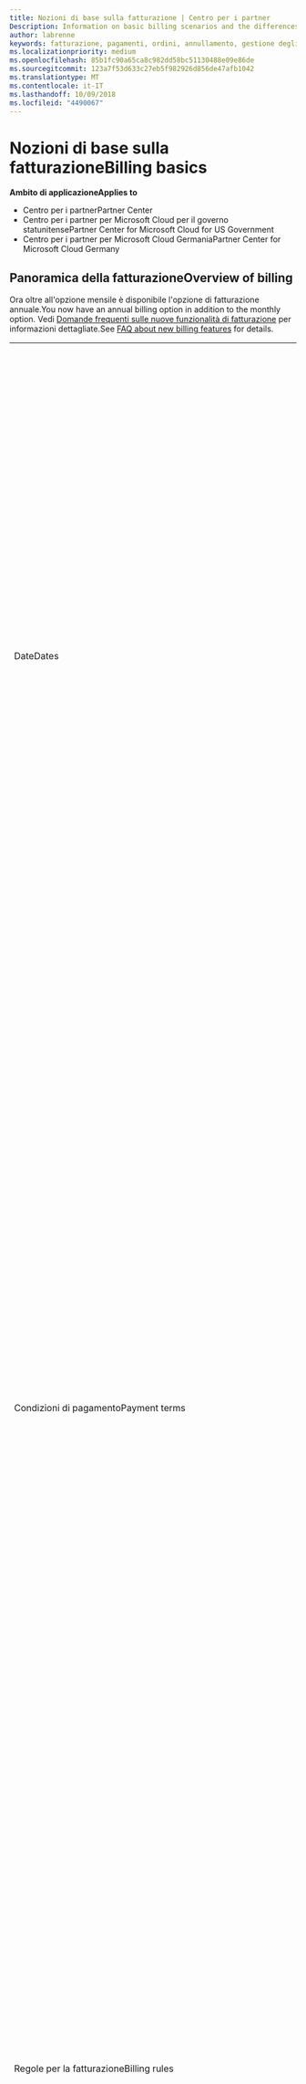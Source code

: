```yaml
---
title: Nozioni di base sulla fatturazione | Centro per i partner
Description: Information on basic billing scenarios and the differences between license-based and usage-based billing
author: labrenne
keywords: fatturazione, pagamenti, ordini, annullamento, gestione degli ordini, insolvenza, frode, utilizzo improprio, imposta, esenzioni fiscali, file di riconciliazione, file riconciliazione
ms.localizationpriority: medium
ms.openlocfilehash: 85b1fc90a65ca8c982dd58bc51130488e09e86de
ms.sourcegitcommit: 123a7f53d633c27eb5f982926d856de47afb1042
ms.translationtype: MT
ms.contentlocale: it-IT
ms.lasthandoff: 10/09/2018
ms.locfileid: "4490067"
---
```

# <a name="billing-basics"></a><span data-ttu-id="95d2a-103">Nozioni di base sulla fatturazione</span><span class="sxs-lookup"><span data-stu-id="95d2a-103">Billing basics</span></span>

**<span data-ttu-id="95d2a-104">Ambito di applicazione</span><span class="sxs-lookup"><span data-stu-id="95d2a-104">Applies to</span></span>**

-  <span data-ttu-id="95d2a-105">Centro per i partner</span><span class="sxs-lookup"><span data-stu-id="95d2a-105">Partner Center</span></span>
-  <span data-ttu-id="95d2a-106">Centro per i partner per Microsoft Cloud per il governo statunitense</span><span class="sxs-lookup"><span data-stu-id="95d2a-106">Partner Center for Microsoft Cloud for US Government</span></span>
-  <span data-ttu-id="95d2a-107">Centro per i partner per Microsoft Cloud Germania</span><span class="sxs-lookup"><span data-stu-id="95d2a-107">Partner Center for Microsoft Cloud Germany</span></span>

## <a name="overview-of-billing"></a><span data-ttu-id="95d2a-108">Panoramica della fatturazione</span><span class="sxs-lookup"><span data-stu-id="95d2a-108">Overview of billing</span></span>
<span data-ttu-id="95d2a-109">Ora oltre all'opzione mensile è disponibile l'opzione di fatturazione annuale.</span><span class="sxs-lookup"><span data-stu-id="95d2a-109">You now have an annual billing option in addition to the monthly option.</span></span> <span data-ttu-id="95d2a-110">Vedi [Domande frequenti sulle nuove funzionalità di fatturazione](faq-about-new-billing-features.md) per informazioni dettagliate.</span><span class="sxs-lookup"><span data-stu-id="95d2a-110">See [FAQ about new billing features](faq-about-new-billing-features.md) for details.</span></span>

<table>
<colgroup>
<col width="50%" />
<col width="50%" />
</colgroup>
<tbody>
<tr class="odd">
<td><span data-ttu-id="95d2a-111">Date</span><span class="sxs-lookup"><span data-stu-id="95d2a-111">Dates</span></span></td>
<td><ul>
<li><span data-ttu-id="95d2a-112">La data di fatturazione mensile è il giorno del mese selezionato durante la registrazione.</span><span class="sxs-lookup"><span data-stu-id="95d2a-112">Your monthly billing date is the day of the month you selected during enrollment.</span></span> <span data-ttu-id="95d2a-113">Microsoft invierà un'e-mail di conferma che include la data di fatturazione.</span><span class="sxs-lookup"><span data-stu-id="95d2a-113">Microsoft will send a confirmation email that includes your billing date.</span></span></li>
<li><span data-ttu-id="95d2a-114">I listini prezzi sono disponibili con un (1) mese di anticipo, dato che vengono aggiornati mensilmente.</span><span class="sxs-lookup"><span data-stu-id="95d2a-114">You can find price lists one (1) month in advance, as they're updated monthly.</span></span> <span data-ttu-id="95d2a-115">I prezzi in base alle licenze sono garantiti per l'intera durata dell'abbonamento, in genere 12 mesi dalla data di acquisto.</span><span class="sxs-lookup"><span data-stu-id="95d2a-115">License-based prices are guaranteed for the term of the subscription, usually 12 months from the purchase date.</span></span> <span data-ttu-id="95d2a-116">I prezzi in base all'uso possono variare di mese in mese.</span><span class="sxs-lookup"><span data-stu-id="95d2a-116">Usage-based prices can change on a monthly basis.</span></span> <span data-ttu-id="95d2a-117">Per qualsiasi variazione dei prezzi verrà fornito un preavviso di 30 giorni tramite la pubblicazione del listino prezzi per i partner.</span><span class="sxs-lookup"><span data-stu-id="95d2a-117">We will provide 30 days’ notice for any price change through the publication of our Partner Price List.</span></span></li>
</ul></td>
</tr>
<tr class="even">
<td><span data-ttu-id="95d2a-118">Condizioni di pagamento</span><span class="sxs-lookup"><span data-stu-id="95d2a-118">Payment terms</span></span></td>
<td><ul>
<li><span data-ttu-id="95d2a-119">Le condizioni di pagamento sono a 60 giorni dalla data della fattura.</span><span class="sxs-lookup"><span data-stu-id="95d2a-119">Payment terms - net 60 days.</span></span></li>
<li><span data-ttu-id="95d2a-120">I pagamenti devono essere effettuati entro la data di scadenza della fattura (60 giorni dopo la data di fatturazione) o l'account sarà considerato insolvente.</span><span class="sxs-lookup"><span data-stu-id="95d2a-120">Payments must be made by the invoice due date (60 days after the billing date), or the account will be delinquent.</span></span></li>
<li><span data-ttu-id="95d2a-121">Gli account insolventi sono soggetti alla sospensione e/o all'esclusione dal programma Cloud Solution Provider.</span><span class="sxs-lookup"><span data-stu-id="95d2a-121">Delinquent accounts are subject to suspension and/or termination from the Cloud Solution Provider program.</span></span> <span data-ttu-id="95d2a-122">Gli account sospesi non possono creare un nuovo cliente o un ordine, richiedere una relazione come rivenditore, aumentare o diminuire le quantità di sottoscrizioni, ordinare sottoscrizioni aggiuntive, convertire una sottoscrizione o eseguirne la transizione e saranno limitati alla gestione dei clienti, delle sottoscrizioni e delle risorse esistenti fino alla riattivazione dell'account.</span><span class="sxs-lookup"><span data-stu-id="95d2a-122">Suspended accounts can't create a new customer or order, request a reseller relationship, increase or decrease quantities of subscriptions, order add-on subscriptions, convert or transition a subscription and will be limited to managing existing customers, subscriptions and resources until the account is brought current.</span></span> <span data-ttu-id="95d2a-123">I partner possono ottenere di nuovo l'accesso alle funzionalità complete per gli account sospesi quando saldano le fatture arretrate.</span><span class="sxs-lookup"><span data-stu-id="95d2a-123">Partners can regain full functionality of their suspended accounts when they pay their outstanding bills.</span></span></li>
</ul></td>
</tr>
<tr class="odd">
<td><span data-ttu-id="95d2a-124">Regole per la fatturazione</span><span class="sxs-lookup"><span data-stu-id="95d2a-124">Billing rules</span></span></td>
<td><ul>
<li><span data-ttu-id="95d2a-125">Riceverai una fattura al mese per il programma CSP.</span><span class="sxs-lookup"><span data-stu-id="95d2a-125">You will receive one invoice each month for the CSP program.</span></span></li>
<li><span data-ttu-id="95d2a-126">La fatturazione delle sottoscrizioni in base alle licenze avviene in base alle licenze acquistate e non alle licenze usate.</span><span class="sxs-lookup"><span data-stu-id="95d2a-126">License-based subscriptions are billed based on licenses purchased, not licenses used.</span></span></li>
<li><span data-ttu-id="95d2a-127">Le sottoscrizioni di Azure (in base all'uso) vengono fatturate in base a tariffe a consumo.</span><span class="sxs-lookup"><span data-stu-id="95d2a-127">Azure (usage-based subscriptions) are billed according to metered rates, based on consumption.</span></span></li>
<li><span data-ttu-id="95d2a-128">Il prezzo è garantito per l'intera durata della sottoscrizione.</span><span class="sxs-lookup"><span data-stu-id="95d2a-128">Price is guaranteed through the term of the subscription.</span></span> <span data-ttu-id="95d2a-129">I prezzi possono subire variazioni al momento del rinnovo della sottoscrizione.</span><span class="sxs-lookup"><span data-stu-id="95d2a-129">Prices may change at subscription renewal.</span></span></li>
</ul></td>
</tr>
<tr class="even">
<td><span data-ttu-id="95d2a-130">Disponibilità delle fatture</span><span class="sxs-lookup"><span data-stu-id="95d2a-130">Invoice availability</span></span></td>
<td><ul>
<li><span data-ttu-id="95d2a-131">Puoi visualizzare e scaricare le fatture e i file riconciliazione dalla pagina Fatturazione nel Centro per i partner.</span><span class="sxs-lookup"><span data-stu-id="95d2a-131">You can view and download your invoices and reconciliation files from the Billing page in the Partner Center.</span></span> <span data-ttu-id="95d2a-132">Nota che le fatture mensili sono disponibili nel Centro per i partner entro quattro (4) giorni dalla data di fatturazione selezionata.</span><span class="sxs-lookup"><span data-stu-id="95d2a-132">Note that monthly invoices are available on Partner Center within four (4) days of your selected billing date.</span></span></li>
</ul></td>
</tr>
<tr class="odd">
<td><span data-ttu-id="95d2a-133">Rettifiche/crediti/annullamenti</span><span class="sxs-lookup"><span data-stu-id="95d2a-133">Adjustments/Credits/Cancellations</span></span></td>
<td><ul>
<li><span data-ttu-id="95d2a-134">Vedrai le rettifiche e i crediti posticipati nella fattura successiva, dopo l'applicazione del credito o della rettifica.</span><span class="sxs-lookup"><span data-stu-id="95d2a-134">You'll see adjustments and credits in arrears on your next billing invoice after the credit or adjustment is applied.</span></span></li>
</ul></td>
</tr>
<tr class="even">
<td><span data-ttu-id="95d2a-135">Imposte</span><span class="sxs-lookup"><span data-stu-id="95d2a-135">Tax</span></span></td>
<td><ul>
<li><span data-ttu-id="95d2a-136">Le imposte verranno applicate in base ai dettagli da te forniti (non quelli dei clienti), perché la relazione di fatturazione esiste tra te e Microsoft.</span><span class="sxs-lookup"><span data-stu-id="95d2a-136">You will be taxed based on your details, (not your customers') as the billing relationship is between Microsoft and you.</span></span></li>
<li><span data-ttu-id="95d2a-137">Puoi inviare il tuo ID fiscale al momento dell'adesione o tramite una richiesta di servizio.</span><span class="sxs-lookup"><span data-stu-id="95d2a-137">You can submit your tax ID during onboarding or via a service request.</span></span> <span data-ttu-id="95d2a-138">Le modifiche saranno riportate nel ciclo di fatturazione successivo.</span><span class="sxs-lookup"><span data-stu-id="95d2a-138">You'll see the changes reflected on your next billing cycle.</span></span></li>
<li><span data-ttu-id="95d2a-139">Per richiedere l'<strong>esenzione dalla ritenuta alla fonte e dall'imposta di vendita</strong>, è necessario inoltrare la documentazione fiscale appropriata tramite una richiesta di servizio.</span><span class="sxs-lookup"><span data-stu-id="95d2a-139">For <strong>withholding and sales tax exemption</strong>, you must submit tax documentation via a service request.</span></span> <span data-ttu-id="95d2a-140">Le modifiche e i rimborsi appropriati saranno visibili nel ciclo di fatturazione successivo.</span><span class="sxs-lookup"><span data-stu-id="95d2a-140">You'll see the changes and appropriate refunds on your next billing cycle.</span></span></li>
<li><span data-ttu-id="95d2a-141">Per l'<strong>esenzione IVA (imposta sul valore aggiunto)</strong>, devi inviare il numero di partita IVA (convalidato da Microsoft) tramite una richiesta di servizio.</span><span class="sxs-lookup"><span data-stu-id="95d2a-141">For <strong>value added tax (VAT) exemption</strong>, you must submit your VAT ID (validated by Microsoft) via a service request.</span></span> <span data-ttu-id="95d2a-142">Le modifiche e i rimborsi appropriati saranno visibili nel ciclo di fatturazione successivo.</span><span class="sxs-lookup"><span data-stu-id="95d2a-142">You'll see the changes and appropriate refunds on your next billing cycle.</span></span></li>
<li><span data-ttu-id="95d2a-143">Per ulteriori dettagli sugli obblighi fiscali, rivolgiti all'ufficio imposte locale o al tuo consulente fiscale di fiducia.</span><span class="sxs-lookup"><span data-stu-id="95d2a-143">Find further tax details from your local tax office or tax advisor.</span></span></li>
</ul></td>
</tr>
</tbody>
</table>

 

## <a name="license-based-billing"></a><span data-ttu-id="95d2a-144">Fatturazione in base alle licenze</span><span class="sxs-lookup"><span data-stu-id="95d2a-144">License-based billing</span></span>



<table>
<colgroup>
<col width="50%" />
<col width="50%" />
</colgroup>
<tbody>
<tr class="odd">
<td><span data-ttu-id="95d2a-145">Regole per la fatturazione</span><span class="sxs-lookup"><span data-stu-id="95d2a-145">Billing rules</span></span></td>
<td><ul>
<li><span data-ttu-id="95d2a-146">Le sottoscrizioni sono annuali e rinnovate automaticamente.</span><span class="sxs-lookup"><span data-stu-id="95d2a-146">Subscriptions are annual and auto-renewed.</span></span></li>
<li><span data-ttu-id="95d2a-147">La fatturazione avviene in 12 rate mensili per ogni sottoscrizione annuale.</span><span class="sxs-lookup"><span data-stu-id="95d2a-147">Billing is in 12 monthly payments per annual subscription.</span></span></li>
<li><span data-ttu-id="95d2a-148">La fatturazione avviene in anticipo per il periodo di fatturazione successivo per i servizi in base alle licenze, in base al numero di licenze alla fine del periodo di fatturazione precedente.</span><span class="sxs-lookup"><span data-stu-id="95d2a-148">You are billed in advance for the next billing period for license-based services, based on number of licenses at the end of the prior billing period.</span></span></li>
<li><span data-ttu-id="95d2a-149">Eventuali modifiche del numero di licenze verranno addebitate/accreditate posticipatamente (con un calcolo proporzionale basato su licenza/giorni).</span><span class="sxs-lookup"><span data-stu-id="95d2a-149">You are billed/credited in arrears for any changes in the number of licenses(pro-rata calculation based on license-days).</span></span> <span data-ttu-id="95d2a-150">Per il calcolo proporzionale viene usata la formula seguente: [ARROTONDA((ARROTONDA(Prezzo unitario \* Quantità / Numero di giorni nel mese della ripartizione, 2) \* Numero di giorni per la ripartizione) / Quantità, 2) \* Quantità]</span><span class="sxs-lookup"><span data-stu-id="95d2a-150">Pro-rata calculation uses the following formula: [ROUND((ROUND(Unit Price \* Quantity / Number of days in pro-rated Month, 2) \* Number of pro-rated days) / Quantity, 2) \* Quantity]</span></span></li>
<li><span data-ttu-id="95d2a-151">Gli addebiti sono riferiti alle postazioni vendute e non alle postazioni sottoposte a provisioning.</span><span class="sxs-lookup"><span data-stu-id="95d2a-151">Payments are billed for seats sold (not seats provisioned).</span></span></li>
</ul></td>
</tr>
<tr class="even">
<td><span data-ttu-id="95d2a-152">Rettifiche/crediti/annullamenti</span><span class="sxs-lookup"><span data-stu-id="95d2a-152">Adjustments/Credits/Cancellations</span></span></td>
<td><ul>
<li><span data-ttu-id="95d2a-153">Non sono attualmente previsti costi di risoluzione anticipata per l'annullamento dei servizi in base alle licenze.</span><span class="sxs-lookup"><span data-stu-id="95d2a-153">Early termination fees are currently not charged for the cancellation of license-based services.</span></span></li>
<li><span data-ttu-id="95d2a-154">I crediti per l'annullamento dei servizi in base alle licenze vengono calcolati in modo proporzionale per i giorni inutilizzati nel caso di annullamenti precedenti alla data di scadenza (così come le riduzioni di licenze in base alla formula precedente).</span><span class="sxs-lookup"><span data-stu-id="95d2a-154">Cancellation credits for licensed based services are pro-rated for unused days for mid-cycle cancellations (as well as license decreases per the formula above).</span></span></li>
</ul></td>
</tr>
</tbody>
</table>

 

## <a name="usage-based-billing"></a><span data-ttu-id="95d2a-155">Fatturazione in base all'uso</span><span class="sxs-lookup"><span data-stu-id="95d2a-155">Usage-based billing</span></span>


<span data-ttu-id="95d2a-156">Azure funziona con un modello di "pagamento a consumo", in base al quale vengono addebitati solo i servizi di Azure effettivamente usati.</span><span class="sxs-lookup"><span data-stu-id="95d2a-156">Azure operates in the "pay as you go" model, in which you are only billed for Azure services used.</span></span>

<table>
<colgroup>
<col width="50%" />
<col width="50%" />
</colgroup>
<tbody>
<tr class="odd">
<td><span data-ttu-id="95d2a-157">Regole per la fatturazione</span><span class="sxs-lookup"><span data-stu-id="95d2a-157">Billing rules</span></span></td>
<td><ul>
<li><span data-ttu-id="95d2a-158">Le sottoscrizioni sono mensili e rinnovate automaticamente in base alle nuove tariffe del servizio a consumo.</span><span class="sxs-lookup"><span data-stu-id="95d2a-158">Subscriptions are month-to-month and auto-renew at the new metered service rates.</span></span> <span data-ttu-id="95d2a-159">La fatturazione è mensile in via posticipata, in base all'uso.</span><span class="sxs-lookup"><span data-stu-id="95d2a-159">Billing is monthly in arrears, based on usage.</span></span></li>
<li><span data-ttu-id="95d2a-160">Le tariffe per i servizi a consumo possono variare all'interno del ciclo di fatturazione.</span><span class="sxs-lookup"><span data-stu-id="95d2a-160">Metered service rates can change within the invoice cycle.</span></span>
<ul>
<li><span data-ttu-id="95d2a-161">Aumenti di prezzo: è previsto un preavviso di 30 giorni</span><span class="sxs-lookup"><span data-stu-id="95d2a-161">Price increases: 30 days notice is provided.</span></span></li>
<li><span data-ttu-id="95d2a-162">Riduzioni del prezzo: attive dal giorno della modifica.</span><span class="sxs-lookup"><span data-stu-id="95d2a-162">Price decreases: reflected day of change.</span></span></li>
<li><span data-ttu-id="95d2a-163">Per le sottoscrizioni esistenti verranno usate le tariffe in vigore all'inizio del ciclo di fatturazione.</span><span class="sxs-lookup"><span data-stu-id="95d2a-163">Existing subscriptions use the rate in effect at the beginning of the bill cycle.</span></span></li>
<li><span data-ttu-id="95d2a-164">Le nuove sottoscrizioni (create all'interno del ciclo di fatturazione) usano le tariffe in vigore alla data di creazione.</span><span class="sxs-lookup"><span data-stu-id="95d2a-164">New subscriptions (created within bill cycle) use the rate in effect at the create date.</span></span></li>
</ul></li>
</ul></td>
</tr>
<tr class="even">
<td><span data-ttu-id="95d2a-165">Rettifiche/crediti/annullamenti</span><span class="sxs-lookup"><span data-stu-id="95d2a-165">Adjustments/Credits/Cancellations</span></span></td>
<td><ul>
<li><span data-ttu-id="95d2a-166">I pagamenti con rettifiche compariranno nella fattura mensile successiva.</span><span class="sxs-lookup"><span data-stu-id="95d2a-166">You'll see payments with adjustments on your next monthly billing invoice.</span></span></li>
<li><span data-ttu-id="95d2a-167">Non sono attualmente previsti costi di risoluzione anticipata per l'annullamento dei servizi in base all'uso.</span><span class="sxs-lookup"><span data-stu-id="95d2a-167">Early termination fees are currently not charged for the cancellation of usage-based services.</span></span></li>
<li><span data-ttu-id="95d2a-168">I crediti di qualsiasi tipo, inclusi quelli per il contratto di servizio, compariranno nella fattura mensile successiva.</span><span class="sxs-lookup"><span data-stu-id="95d2a-168">You'll see credits of any type, including SLA credits, on your next monthly billing invoice.</span></span></li>
</ul></td>
</tr>
</tbody>
</table>

## <a name="one-time-billing"></a><span data-ttu-id="95d2a-169">Fatturazione una tantum</span><span class="sxs-lookup"><span data-stu-id="95d2a-169">One-time billing</span></span>

<span data-ttu-id="95d2a-170">I partner del programma Cloud Solution Provider (CSP) possono offrire istanze prenotate ai clienti sulle macchine virtuali di Microsoft Azure.</span><span class="sxs-lookup"><span data-stu-id="95d2a-170">Partners in the Cloud Solution Provider program (CSP) can offer their customers reserved instances on Microsoft Azure virtual machines.</span></span> <span data-ttu-id="95d2a-171">I clienti possono prenotare le macchine virtuali in anticipo, per uno o tre anni, e ottenere risparmi significativi sull'uso di Azure.</span><span class="sxs-lookup"><span data-stu-id="95d2a-171">Customers can reserve virtual machines in advance – for one-year or three-year terms – and experience significant savings on Azure usage.</span></span>   

<span data-ttu-id="95d2a-172">I clienti pagano anticipatamente le istanze di macchina virtuale riservate di Azure.</span><span class="sxs-lookup"><span data-stu-id="95d2a-172">Your customers pay in advance for Azure Reserved VM Instances.</span></span> <span data-ttu-id="95d2a-173">Quando acquisti istanze di macchina virtuale riservate di Azure per conto di un cliente, riceverai le fatture e i file di riconciliazione per questi addebiti una tantum.</span><span class="sxs-lookup"><span data-stu-id="95d2a-173">When you buy Azure Reserved VM Instances on behalf of a customer, you’ll receive invoices and reconciliation files for these one-time charges.</span></span> 

>[!IMPORTANT]
><span data-ttu-id="95d2a-174">Se acquisti istanze di macchina virtuale riservate di Azure per un cliente in un mercato con una valuta diversa dalla tua, la valuta di fatturazione predefinita corrisponderà a quella del mercato del cliente e non del tuo.</span><span class="sxs-lookup"><span data-stu-id="95d2a-174">If you purchase Azure Reserved VM Instances for a customer in a market with a currency different from yours, the default billing currency is based on the customer’s market, not your location.</span></span> <span data-ttu-id="95d2a-175">Se disponi di clienti in più mercati, riceverai fatture e file di riconciliazione separati per ogni valuta in cui i clienti necessitano della fatturazione, consentendoti così di fatturare nella valuta appropriata.</span><span class="sxs-lookup"><span data-stu-id="95d2a-175">If you have customers in multiple markets, you’ll receive separate invoices and reconciliation files for each currency customers need to be billed in, allowing you to invoice your customers in the appropriate currency.</span></span> 

<span data-ttu-id="95d2a-176">Per accedere ai file di riconciliazione e fatture con addebito una tantum, seleziona **la fatturazione** dal centro per i Partner e quindi seleziona **una sola volta**.</span><span class="sxs-lookup"><span data-stu-id="95d2a-176">To access one-time charge invoices and reconciliation files, select **Billing** from Partner Center and then select **One time**.</span></span> 

### <a name="manage-your-one-time-billing"></a><span data-ttu-id="95d2a-177">Gestire la fatturazione una tantum</span><span class="sxs-lookup"><span data-stu-id="95d2a-177">Manage your one-time billing</span></span>

#### <a name="view-your-current-billing-status-invoices-and-recon-files"></a><span data-ttu-id="95d2a-178">Visualizzare lo stato della fatturazione corrente, le fatture e i file di riconoscimento</span><span class="sxs-lookup"><span data-stu-id="95d2a-178">View your current billing status, invoices, and recon files</span></span>

1.  <span data-ttu-id="95d2a-179">Nel centro per i Partner, seleziona **la fatturazione** e quindi **una sola volta** per visualizzare lo stato di fatturazione.</span><span class="sxs-lookup"><span data-stu-id="95d2a-179">In Partner Center, select **Billing** and then **One time** to view your billing status.</span></span> 
2.  <span data-ttu-id="95d2a-180">Seleziona una fattura o un file di riconoscimento per visualizzare informazioni più dettagliate.</span><span class="sxs-lookup"><span data-stu-id="95d2a-180">Select an invoice or recon file to view more detailed information.</span></span> 

#### <a name="view-a-customers-order-history"></a><span data-ttu-id="95d2a-181">Visualizzare la cronologia degli ordini di un cliente</span><span class="sxs-lookup"><span data-stu-id="95d2a-181">View a customer’s order history</span></span>

1.  <span data-ttu-id="95d2a-182">Seleziona **clienti** dal menu di Centro per i Partner.</span><span class="sxs-lookup"><span data-stu-id="95d2a-182">Select **Customers** from the Partner Center menu.</span></span>
2.  <span data-ttu-id="95d2a-183">Nella pagina **Clienti** trova il cliente di cui desideri visualizzare la cronologia ordini e seleziona la freccia giù per espandere il record del cliente.</span><span class="sxs-lookup"><span data-stu-id="95d2a-183">On your **Customers** page, find the customer whose order history you want to view and then select the down arrow to expand the customer’s record.</span></span> 
3.  <span data-ttu-id="95d2a-184">Seleziona **Visualizza ordini** per visualizzare la cronologia degli ordini.</span><span class="sxs-lookup"><span data-stu-id="95d2a-184">Select **View orders** to display the order history.</span></span>

#### <a name="download-a-credit-note"></a><span data-ttu-id="95d2a-185">Scaricare una nota di credito</span><span class="sxs-lookup"><span data-stu-id="95d2a-185">Download a credit note</span></span>

<span data-ttu-id="95d2a-186">Nel caso in cui esercitare un credito completo (Void fattura) e una nuova fattura ripartita, forniremo un accredito per annullare la fattura originale e anche un documento nuovo completo.</span><span class="sxs-lookup"><span data-stu-id="95d2a-186">In the event that you exercise a full credit (Void Invoice) and rebill, we’ll give you a credit note to cancel out the original invoice, and also a full new document.</span></span> <span data-ttu-id="95d2a-187">È possibile richiedere una credito e una nuova fattura ripartita per i motivi seguenti:</span><span class="sxs-lookup"><span data-stu-id="95d2a-187">You can request a credit/rebill for the following reasons:</span></span>
-   <span data-ttu-id="95d2a-188">Correzioni di ordine di acquisto o l'indirizzo</span><span class="sxs-lookup"><span data-stu-id="95d2a-188">Address or purchase order corrections</span></span>
-   <span data-ttu-id="95d2a-189">Fattura generata e quindi un rimborso fiscale è stato applicato.</span><span class="sxs-lookup"><span data-stu-id="95d2a-189">Invoice generated and then a tax refund was applied.</span></span> <span data-ttu-id="95d2a-190">Puoi richiedere una credito e una nuova fattura ripartita per ottenere la restituzione di imposte trascinata indietro nella fattura originale.</span><span class="sxs-lookup"><span data-stu-id="95d2a-190">You can request a credit/rebill to get the tax refund pulled back into the original invoice.</span></span> <span data-ttu-id="95d2a-191">Ciò vale anche per rimborsi, come è possibile richiedere una credito e una nuova fattura ripartita della fattura originale e quindi eseguire il pull in un rimborso.</span><span class="sxs-lookup"><span data-stu-id="95d2a-191">This is also true for refunds, as you can request a credit/rebill of the original invoice and then pull in a refund.</span></span>
